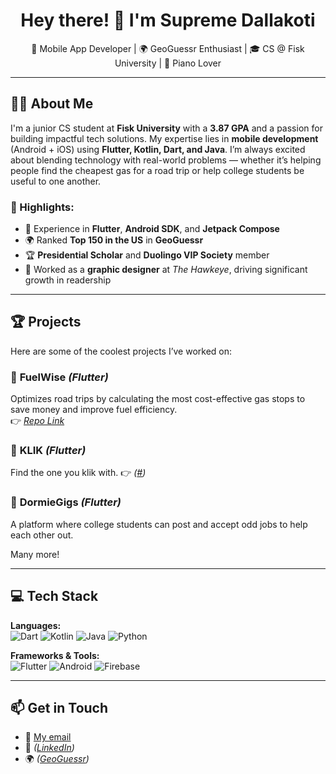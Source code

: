 <h1 align="center">Hey there! 👋 I'm Supreme Dallakoti</h1>

<p align="center">
🚀 Mobile App Developer | 🌍 GeoGuessr Enthusiast | 🎓 CS @ Fisk University |  🎹 Piano Lover
</p>

---

## 👨‍💻 About Me  
I'm a junior CS student at **Fisk University** with a **3.87 GPA** and a passion for building impactful tech solutions. My expertise lies in **mobile development** (Android + iOS) using **Flutter, Kotlin, Dart, and Java**. I’m always excited about blending technology with real-world problems — whether it’s helping people find the cheapest gas for a road trip or help college students be useful to one another.

### 🌟 Highlights:
- 💼 Experience in **Flutter**, **Android SDK**, and **Jetpack Compose** 
- 🌍 Ranked **Top 150 in the US** in **GeoGuessr**  
- 🏆 **Presidential Scholar** and **Duolingo VIP Society** member  
- 🎯 Worked as a **graphic designer** at *The Hawkeye*, driving significant growth in readership  

---

## 🏆 Projects  
Here are some of the coolest projects I’ve worked on:  

### 📱 **FuelWise** *(Flutter)*  
Optimizes road trips by calculating the most cost-effective gas stops to save money and improve fuel efficiency.  
👉 *[Repo Link](https://github.com/elSupremoo/fuelwise)*  

### 🚀 **KLIK** *(Flutter)*  
Find the one you klik with.
👉 *([#](https://klik.singles/))* 

### 🚀 **DormieGigs** *(Flutter)*  
A platform where college students can post and accept odd jobs to help each other out.

Many more!

---

## 💻 Tech Stack  
**Languages:**  
![Dart](https://img.shields.io/badge/Dart-0175C2?style=flat&logo=dart&logoColor=white) ![Kotlin](https://img.shields.io/badge/Kotlin-7F52FF?style=flat&logo=kotlin&logoColor=white) ![Java](https://img.shields.io/badge/Java-007396?style=flat&logo=java&logoColor=white) ![Python](https://img.shields.io/badge/Python-3776AB?style=flat&logo=python&logoColor=white)  

**Frameworks & Tools:**  
![Flutter](https://img.shields.io/badge/Flutter-02569B?style=flat&logo=flutter&logoColor=white) ![Android](https://img.shields.io/badge/Android-3DDC84?style=flat&logo=android&logoColor=white)  ![Firebase](https://img.shields.io/badge/Firebase-FFCA28?style=flat&logo=firebase&logoColor=white)  

---

## 📫 Get in Touch  
- 📧 [My email](mailto:suprim30201@gmail.com)
- 💼 *([LinkedIn](https://www.linkedin.com/in/supremedallakoti/))* 
- 🌍 *([GeoGuessr](https://www.geoguessr.com/user/627913b9296833fe3404b814))* 
